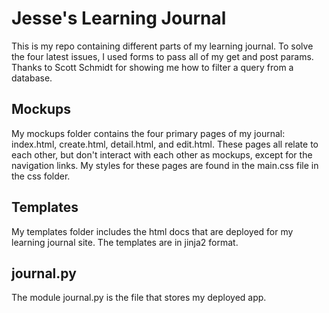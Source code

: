 Jesse's Learning Journal
========================

This is my repo containing different parts of my learning journal. To solve the four latest issues, I used forms to pass all of my get and post params. Thanks to Scott Schmidt for showing me how to filter a query from a database.

Mockups
-------

My mockups folder contains the four primary pages of my journal: index.html, create.html, detail.html, and edit.html. These pages all relate to each other, but don't interact with each other as mockups, except for the navigation links. My styles for these pages are found in the main.css file in the css folder.

Templates
---------

My templates folder includes the html docs that are deployed for my learning journal site. The templates are in jinja2 format.

journal.py
----------

The module journal.py is the file that stores my deployed app.